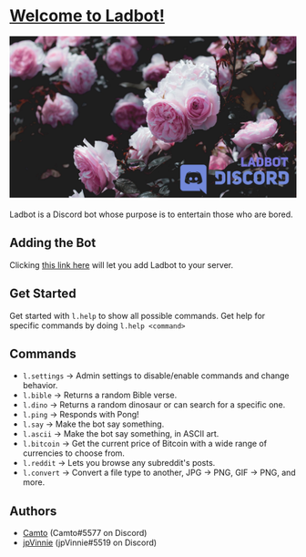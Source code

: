 # [Welcome to Ladbot!](https://github.com/Camto/Lad)

![ladbot banner](./Banner.png)

Ladbot is a Discord bot whose purpose is to entertain those who are bored.

## Adding the Bot

Clicking [this link here](https://discord.com/api/oauth2/authorize?client_id=709644595104972890&permissions=8&scope=bot) will let you add Ladbot to your server.

## Get Started 

Get started with `l.help` to show all possible commands. Get help for specific commands by doing `l.help <command>`

## Commands

* `l.settings` → Admin settings to disable/enable commands and change behavior.
* `l.bible` → Returns a random Bible verse.
* `l.dino` → Returns a random dinosaur or can search for a specific one.
* `l.ping` → Responds with Pong!
* `l.say` → Make the bot say something.
* `l.ascii` → Make the bot say something, in ASCII art.
* `l.bitcoin` → Get the current price of Bitcoin with a wide range of currencies to choose from.
* `l.reddit` → Lets you browse any subreddit's posts.
* `l.convert` → Convert a file type to another, JPG -> PNG, GIF -> PNG, and more.

## Authors

* [Camto](https://github.com/Camto) (Camto#5577 on Discord)
* [jpVinnie](https://github.com/jpVinnie) (jpVinnie#5519 on Discord)
